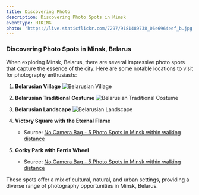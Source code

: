 ```yaml
---
title: Discovering Photo
description: Discovering Photo Spots in Minsk
eventType: HIKING
photo: 'https://live.staticflickr.com/7297/9181489738_06e6964eef_b.jpg'
---
```


### Discovering Photo Spots in Minsk, Belarus

When exploring Minsk, Belarus, there are several impressive photo spots that capture the essence of the city. Here are some notable locations to visit for photography enthusiasts:

1. **Belarusian Village**
   ![Belarusian Village](https://live.staticflickr.com/7297/9181489738_06e6964eef_b.jpg)

2. **Belarusian Traditional Costume**
   ![Belarusian Traditional Costume](https://img.freepik.com/free-photo/young-adults-having-fun-while-folk-dancing_23-2149849680.jpg?size=626&ext=jpg)

3. **Belarusian Landscape**
   ![Belarusian Landscape](https://www.nationsonline.org/gallery/Belarus/Lake-Strusta-Belarus.jpg)

4. **Victory Square with the Eternal Flame**

   - Source: [No Camera Bag - 5 Photo Spots in Minsk within walking distance](https://nocamerabag.com/blog/photo-spots-in-minsk-belarus)

5. **Gorky Park with Ferris Wheel**
   - Source: [No Camera Bag - 5 Photo Spots in Minsk within walking distance](https://nocamerabag.com/blog/photo-spots-in-minsk-belarus)

These spots offer a mix of cultural, natural, and urban settings, providing a diverse range of photography opportunities in Minsk, Belarus.
